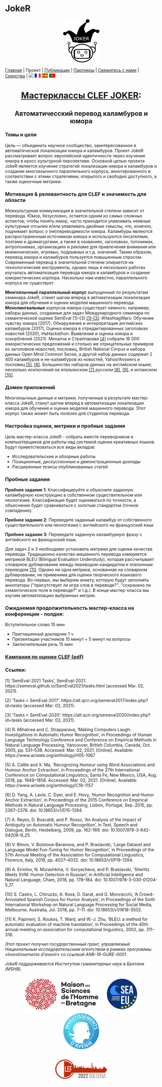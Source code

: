 # JokeR
  <p align="center">
  <img src="../img/Joker.png" width="120" height="142">
  </p>

[Главная](index) | Проект | [Публикации](publications) | [Партнеры](partners) | [Свяжитесь с нами](contact) | [Средства](tools) | [<img src="../img/drapeau EN.png" width="20">](https://lepocci.github.io/joker-/EN/index) [<img src="../img/drapeau FR.png" width="20">](https://lepocci.github.io/joker-/FR/index)  [<img src="../img/drapeau ES.png" width="20">](https://lepocci.github.io/joker-/EN/index)  [<img src="../img/drapeau PT.png" width="20">](https://lepocci.github.io/joker-/EN/index) 
<br>
  <h1 align="center"><a href="https://lepocci.github.io/joker-/EN">Мастерклассы CLEF JOKER</a>:</h1>
  <h2 align="center">Автоматичесский перевод каламбуров и юмора</h2>

  <h3>Темы и цели</h3>
  
  Цель — объединить научное сообщество, заинтересованное в автоматической локализации юмора и каламбуров. Проект JokeR рассматривает вопрос европейской идентичности через изучение юмора в кросс культурной перспективе. Основной целью проекта JokeR является изучение стратегий локализации юмора и каламбуров и создание многоязычного параллельного корпуса, аннотированного в соответствии с этими стратегиями, открытого и свободно доступного, а также оценочные метрики.

  <h3>Мотивация & релевантность для CLEF и значимость для области</h3> 

  Межкультурная коммуникация в значительной степени зависит от перевода. Юмор, безусловно, остается одним из самых сложных аспектов; чтобы понять юмор, часто приходится улавливать неявные культурные отсылки и/или улавливать двойные смыслы, что, конечно, поднимает вопрос о (не)переводимости юмора. Каламбуры являются распространенным источником юмора и используются писателями, поэтами и драматургами, а также в названиях, заголовках, топонимах, антропонимах, организациях и рекламе для привлечения внимания или мнемонических, игровых, подрывных и т.д. значений. Таким образом, перевод юмора и каламбуров пользуется повышенным спросом. Современный перевод в значительной степени опирается на технологические инструменты, однако лишь в нескольких работах изучалась автоматизация перевода юмора и каламбуров и создание юмористических корпора. Насколько нам известно, параллельного корпуса не существует.

   **Многоязычный параллельный корпус** выпущенный по результатам семинара JokeR, станет шагом вперед в автоматизации локализации юмора для обучения и оценки моделей машинного перевода. **Монолингвальных** корпусов юмора существует немного; например, наборы данных, созданные для задач Международного семинара по семантической оценке SemEval [1]–[3] <a href="#note1">[1]–[3]</a>: #HashtagWars: Обучение чувству юмора (2017), Обнаружение и интерпретация английских каламбуров (2017), Оценка юмора в отредактированных заголовках новостей (2020), HaHackathon: Выявление и оценка юмора и оскорблений (2021). Михалча и Страппарава <a href="#note1">[4]</a> собрали 16 000 юмористических предложений и столько же отрицательных примеров из заголовков новостей, пословиц, British National Corpus и набора данных Open Mind Common Sense, а другой набор данных содержит 2 400 каламбуров и не-каламбуров из новостей, Yahoo!Answers и пословиц <a href="#note1">[5]</a>, <a href="#note2">[6]</a>. Большинство наборов данных на английском языке; несколько исключений на итальянском  <a href="#note2">[7]</a>,русском <a href="#note2">[8]</a>, <a href="#note2">[9]</a>, и испанском <a href="#note2">[10]</a>.

  <h3>Домен приложений</h3>

  Многоязычные данные и метрики, полученные в результате мастер-класса JokeR, станут шагом вперед в автоматизации локализации юмора для обучения и оценки моделей машинного перевода. Этот корпус также может быть полезен для студентов перевода. 

  <h3>Настройка оценки, метрики и пробные задания</h3>

  Цель мастер-класса JokeR - собрать вместе переводчиков и компьютерщиков для работы над системой оценки креативных языков. Будут приветствоваться все виды вкладов:
  - Исследовательские и обзорные работы
  - Позиционные, дискуссионные и демонстрационные доклады
  - Расширенные тезисы опубликованных статей

  <h3>Пробные задания</h3>

**Пробное задание 1**: Классифицируйте и объясните заданную каламбурную конструкцию в собственном существительном или неологизме. Классификация будет оцениваться по точности, а объяснение будет сравниваться с золотым стандартом (точное совпадение).

**Пробное задание 2**: Переведите заданный каламбур от собственного существительного или неологизма с английского на французский язык

**Пробное задание 3**: Переведите заданную каламбурную фразу с английского на французский язык.


Для задач 2 и 3 необходимо установить метрики для оценки качества перевода. Традиционно качество машинного перевода измеряется метрикой BLEU (Bilingual Evaluation Understudy), которая рассчитывает словарное дублирование между переводом-кандидатом и эталонным переводом <a href="#note2">[11]</a>. Однако ни одна метрика, основанная на словарном дублировании, не применима для оценки творческого языкового перевода. Во-первых, мы выберем анкету, которую будут заполнять аннотаторы ("присутствует ли игра слов в переводе?", "сохранено ли семантическое поле в переводе?" и т.д.). В конце мастер-класса мы изучим автоматизацию выбранных метрик.


<h3>Ожидаемая продолжительность мастер-класса на конференции - полдня:</h3>

Вступительное слово 15 мин
  - Приглашенный докладчик 1 ч
  - Презентации участников 15 минут + 5 минут на вопросы
  - Заключительная речь 15 мин

<p>
  <a href="./JOKER_CLEF_2021.pdf"><h3>Кампания по оценке CLEF (pdf)</h3></a>
</p>

<h3 id="note1">Ссылки:</h3>
  <p>
<p>[1]	‘SemEval-2021 Tasks’, SemEval-2021. https://semeval.github.io/SemEval2021/tasks.html (accessed Mar. 02, 2021).</p>
<p>[2]	‘Tasks < SemEval-2017’. https://alt.qcri.org/semeval2017/index.php?id=tasks (accessed Mar. 02, 2021).</p>
<p>[3]	‘Tasks < SemEval-2020’. https://alt.qcri.org/semeval2020/index.php?id=tasks (accessed Mar. 02, 2021).</p>
<p>[4]	R. Mihalcea and C. Strapparava, ‘Making Computers Laugh: Investigations in Automatic Humor Recognition’, in Proceedings of Human Language Technology Conference and Conference on Empirical Methods in Natural Language Processing, Vancouver, British Columbia, Canada, Oct. 2005, pp. 531–538. Accessed: Mar. 02, 2021. [Online]. Available: https://www.aclweb.org/anthology/H05-1067</p>
<p>[5]	A. Cattle and X. Ma, ‘Recognizing Humour using Word Associations and Humour Anchor Extraction’, in Proceedings of the 27th International Conference on Computational Linguistics, Santa Fe, New Mexico, USA, Aug. 2018, pp. 1849–1858. Accessed: Mar. 02, 2021. [Online]. Available: https://www.aclweb.org/anthology/C18-1157</p>
<p id="note2">[6]	D. Yang, A. Lavie, C. Dyer, and E. Hovy, ‘Humor Recognition and Humor Anchor Extraction’, in Proceedings of the 2015 Conference on Empirical Methods in Natural Language Processing, Lisbon, Portugal, Sep. 2015, pp. 2367–2376. doi: 10.18653/v1/D15-1284.</p>
<p>[7]	A. Reyes, D. Buscaldi, and P. Rosso, ‘An Analysis of the Impact of Ambiguity on Automatic Humour Recognition’, in Text, Speech and Dialogue, Berlin, Heidelberg, 2009, pp. 162–169. doi: 10.1007/978-3-642-04208-9_25.</p>
<p>[8]	V. Blinov, V. Bolotova-Baranova, and P. Braslavski, ‘Large Dataset and Language Model Fun-Tuning for Humor Recognition’, in Proceedings of the 57th Annual Meeting of the Association for Computational Linguistics, Florence, Italy, 2019, pp. 4027–4032. doi: 10.18653/v1/P19-1394.</p>
<p>[9]	A. Ermilov, N. Murashkina, V. Goryacheva, and P. Braslavski, ‘Stierlitz Meets SVM: Humor Detection in Russian’, in Artificial Intelligence and Natural Language, Cham, 2018, pp. 178–184. doi: 10.1007/978-3-030-01204-5_17.</p>
<p>[10]	S. Castro, L. Chiruzzo, A. Rosá, D. Garat, and G. Moncecchi, ‘A Crowd-Annotated Spanish Corpus for Humor Analysis’, in Proceedings of the Sixth International Workshop on Natural Language Processing for Social Media, Melbourne, Australia, Jul. 2018, pp. 7–11. doi: 10.18653/v1/W18-3502.</p>
<p>[11]	K. Papineni, S. Roukos, T. Ward, and W.-J. Zhu, ‘BLEU: a method for automatic evaluation of machine translation’, in Proceedings of the 40th annual meeting on association for computational linguistics, 2002, pp. 311–318.<p/>
  </p>
  
<p>
<em>Этот проект получил государственный грант, управляемый Национальным исследовательским агентством в рамках программы «Investissements d'avenir» со ссылкой ANR-19-GURE-0001.</em>
</p>
<p>
<em>JokeR поддерживается Институтом гуманитарных наук в Бретани (MSHB).</em>
</p>
<div align="center">
  <a href="https://www.mshb.fr"><img src="../img/MSHB.jpg" height="120"></a>
  <a href="https://sea-eu.org/?lang=fr"><img src="../img/SEA-EU.png" height="120"></a>
  <a href="https://www.gouvernement.fr/le-programme-d-investissements-d-avenir"><img src="../img/Investissement avenir.jpeg" height="120"></a>
</div>
<br />
<div align="center">
  <a href="https://clef2022.clef-initiative.eu/index.php"><img src="../img/CLEF2022.png" height="90"></a> 
</div>
